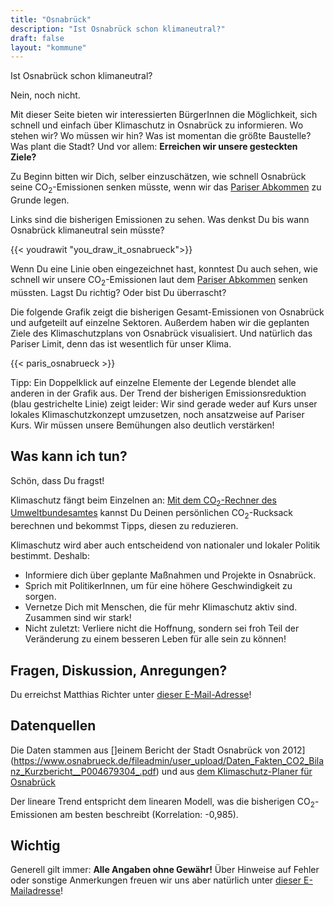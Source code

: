 ```yaml
---
title: "Osnabrück"
description: "Ist Osnabrück schon klimaneutral?"
draft: false
layout: "kommune"
---
```


Ist Osnabrück schon klimaneutral?

Nein, noch nicht.

Mit dieser Seite bieten wir interessierten BürgerInnen die Möglichkeit,
sich schnell und einfach über Klimaschutz in Osnabrück zu informieren.
Wo stehen wir? Wo müssen wir hin? Was ist momentan die größte Baustelle?
Was plant die Stadt?
Und vor allem: **Erreichen wir unsere gesteckten Ziele?**

Zu Beginn bitten wir Dich, selber einzuschätzen, wie schnell Osnabrück seine
CO<sub>2</sub>-Emissionen senken müsste, wenn wir das [Pariser Abkommen](../paris-limits) zu Grunde legen.

Links sind die bisherigen Emissionen zu sehen. Was denkst Du bis wann Osnabrück
klimaneutral sein müsste?

{{< youdrawit "you_draw_it_osnabrueck">}}

Wenn Du eine Linie oben eingezeichnet hast, konntest Du auch sehen, wie schnell wir unsere CO<sub>2</sub>-Emissionen laut dem [Pariser Abkommen](../../paris-limits) senken müssten. Lagst Du richtig? Oder bist Du überrascht?

Die folgende Grafik zeigt die bisherigen Gesamt-Emissionen von Osnabrück und aufgeteilt auf einzelne Sektoren. Außerdem haben wir die geplanten Ziele des Klimaschutzplans von Osnabrück visualisiert. Und natürlich das Pariser Limit, denn das ist wesentlich für unser Klima.

{{< paris_osnabrueck >}}

Tipp: Ein Doppelklick auf einzelne Elemente der Legende blendet alle anderen in der Grafik aus. Der Trend der bisherigen Emissionsreduktion (blau gestrichelte Linie) zeigt leider: Wir sind gerade weder auf Kurs unser lokales Klimaschutzkonzept umzusetzen, noch ansatzweise auf Pariser Kurs. Wir müssen unsere Bemühungen also deutlich verstärken!

## Was kann ich tun?

Schön, dass Du fragst!

Klimaschutz fängt beim Einzelnen an: [Mit dem CO<sub>2</sub>-Rechner des Umweltbundesamtes](https://uba.co2-rechner.de/de_DE/) kannst Du Deinen persönlichen CO<sub>2</sub>-Rucksack berechnen und bekommst Tipps, diesen zu reduzieren.

Klimaschutz wird aber auch entscheidend von nationaler und lokaler Politik bestimmt.
Deshalb:

- Informiere dich über geplante Maßnahmen und Projekte in Osnabrück.
- Sprich mit PolitikerInnen, um für eine höhere Geschwindigkeit zu sorgen.
- Vernetze Dich mit Menschen, die für mehr Klimaschutz aktiv sind. Zusammen sind wir stark!
- Nicht zuletzt: Verliere nicht die Hoffnung, sondern sei froh Teil der Veränderung zu einem besseren Leben für alle sein zu können!

## Fragen, Diskussion, Anregungen?

Du erreichst Matthias Richter unter [dieser E-Mail-Adresse](mailto:mattrichter@uos.ed)!


## Datenquellen

Die Daten stammen aus []einem Bericht der Stadt Osnabrück von 2012](https://www.osnabrueck.de/fileadmin/user_upload/Daten_Fakten_CO2_Bilanz_Kurzbericht__P004679304_.pdf) und aus [dem Klimaschutz-Planer für Osnabrück](https://www.klimaschutz-planer.de/ajax.php?action=newWindow&pageID=bilanz_bericht_ausgabe&eparam=commune%3D034040000000%26year%3D2016)

Der lineare Trend entspricht dem linearen Modell, was die bisherigen CO<sub>2</sub>-Emissionen
am besten beschreibt (Korrelation: -0,985).

## Wichtig

Generell gilt immer: **Alle Angaben ohne Gewähr!** Über Hinweise auf
Fehler oder sonstige Anmerkungen freuen wir uns aber natürlich unter [dieser E-Mailadresse](mailto:mattrichter@uos.ed)!  
